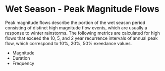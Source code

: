 # Wet Season - Peak Magnitude Flows

Peak magnitude flows describe the portion of the wet season period consisting of distinct high magnitude flow events, which are usually a response to winter rainstorms. The following metrics are calculated for high flows that exceed the 10, 5, and 2 year recurrence intervals of annual peak flow, which correspond to 10%, 20%, 50% exeedance values.

* Magnitude
* Duration
* Frequency


